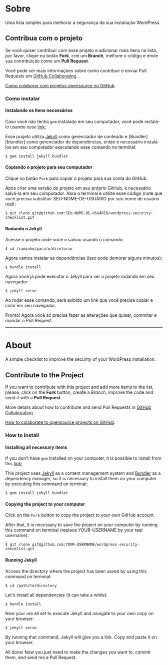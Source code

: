 [collaborating]: https://help.github.com/categories/63/articles
[youtube-video]: http://www.youtube.com/watch?v=H3olaBo83As
[jekyll]: https://jekyllrb.com/
[bundler]: http://bundler.io/
[gem-download]: https://rubygems.org/pages/download

# Sobre #

Uma lista simples para melhorar a segurança da sua instalação WordPress.

## Contribua com o projeto ##

Se você quiser contribuir com esse projeto e adicionar mais itens na lista, por favor, clique no botão **Fork**, crie um **Branch**, melhore o código e envie sua contribuição como um **Pull Request**.

Você pode ver mais informações sobre como contribuir e enviar Pull Requests em [GitHub Collaborating][collaborating].

[Como colaborar com projetos opensource no GitHub][youtube-video].

### Como instalar ###

#### Instalando os itens necessários ####

Caso você não tenha `gem` instalado em seu computador, você pode instalá-lo usando esse [link][gem-download];

Esse projeto utiliza [Jekyll][jekyll] como gerenciador de conteúdo e [Bundler][blundler] como gerenciador de dependências, então é necessário instalá-los em seu computador executando esse comando no terminal:

`$ gem install jekyll bundler`

#### Copiando o projeto para seu computador ####

Clique no botão `Fork` para copiar o projeto para sua conta do GitHub.

Após criar uma versão do projeto em seu próprio GitHub, é necessário salvá-la em seu computador. Abra o terminal e utilize esse código (note que você precisa substituir SEU-NOME-DE-USUÁRIO por seu nome de usuário real):

`$ git clone git@github.com:SEU-NOME-DE-USUÁRIO/wordpress-security-checklist.git`

#### Rodando o Jekyll ####

Acesse o projeto onde você o salvou usando o comando:

`$ cd /caminho/para/o/diretorio`

Agora vamos instalar as dependências (isso pode demorar alguns minutos):

`$ bundle install`

Agora você já pode executar o Jekyll para ver o projeto rodando em seu navegador:

`$ jekyll serve`

Ao rodar esse comando, será exibido um link que você precisa copiar e colar em seu navegador.

Pronto! Agora você só precisa fazer as alterações que quiser, commitar e mandar o Pull Request.

------

# About #

A simple checklist to improve the security of your WordPress installation.

## Contribute to the Project ##

If you want to contribute with this project and add more items to the list, please, click on the **Fork** button, create a *Branch*, improve the code and send it with a **Pull Request**.

More details about how to contribute and send Pull Requests in [GitHub Collaborating][collaborating].

[How to colaborate to opensource projects on GitHub][youtube-video].

### How to install ###

#### Installing all necessary items ####

If you don't have `gem` installed on your computer, it is possible to install from this [link][gem-download];

This project uses [Jekyll][jekyll] as a content management system and [Bundler][bundler] as a dependency manager, so it is necessary to install them on your computer by executing this command on terminal:

`$ gem install jekyll bundler`

#### Copying the project to your computer ####

Click on the `Fork` button to copy the project to your own GitHub account.

After that, it is necessary to save the project on your computer by running this command on terminal (replace YOUR-USERNAME by your real username):

`$ git clone git@github.com:YOUR-USERNAME/wordpress-security-checklist.git`

#### Running Jekyll ####

Access the directory where the project has been saved by using this command on terminal:

`$ cd /path/to/directory`

Let's install all dependencies (it can take a while):

`$ bundle install`

Now your are all set to execute Jekyll and navigate to your own copy on your browser:

`$ jekyll serve`

By running that command, Jekyll will give you a link. Copy and paste it on your browser.

All done! Now you just need to make the changes you want to, commit them, and send me a Pull Request.
